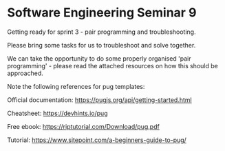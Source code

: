 # Software Engineering Seminar 9

Getting ready for sprint 3 - pair programming and troubleshooting.

Please bring some tasks for us to troubleshoot and solve together.

We can take the opportunity to do some properly organised 'pair programming' - please read the attached resources on how this should be approached.

Note the following references for pug templates:

Official documentation: https://pugjs.org/api/getting-started.html

Cheatsheet: https://devhints.io/pug

Free ebook: https://riptutorial.com/Download/pug.pdf

Tutorial: https://www.sitepoint.com/a-beginners-guide-to-pug/
